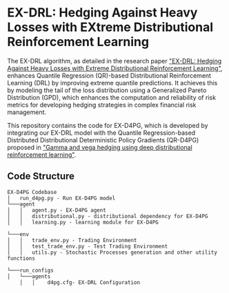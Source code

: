 # EX-DRL: Hedging Against Heavy Losses with EXtreme Distributional Reinforcement Learning

The EX-DRL algorithm, as detailed in the research paper ["EX-DRL: Hedging Against Heavy Losses with Extreme Distributional Reinforcement Learning"](https://arxiv.org/pdf/2408.12446), enhances Quantile Regression (QR)-based Distributional Reinforcement Learning (DRL) by improving extreme quantile predictions. It achieves this by modeling the tail of the loss distribution using a Generalized Pareto Distribution (GPD), which enhances the computation and reliability of risk metrics for developing hedging strategies in complex financial risk management.

This repository contains the code for EX-D4PG, which is developed by integrating our EX-DRL model with the Quantile Regression-based Distributed Distributional Deterministic Policy Gradients (QR-D4PG) proposed in ["Gamma and vega hedging using deep distributional reinforcement learning"](https://www.frontiersin.org/journals/artificial-intelligence/articles/10.3389/frai.2023.1129370/full).

## Code Structure
```
EX-D4PG Codebase
│   run_d4pg.py - Run EX-D4PG model
└───agent
│   │   agent.py - EX-D4PG agent
│   │   distributional.py - distributional dependency for EX-D4PG
│   │   learning.py - learning module for EX-D4PG

└───env
│   │   trade_env.py - Trading Environment
│   │   test_trade_env.py - Test Trading Environment
│   │   utils.py - Stochastic Processes generation and other utility functions

└───run_configs
│   └───agents
    │   │    d4pg.cfg- EX-DRL Configuration
```


